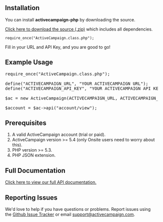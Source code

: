 ## Installation

You can install **activecampaign-php** by downloading the source.

[Click here to download the source (.zip)](https://github.com/ActiveCampaign/activecampaign-api-php/zipball/master) which includes all dependencies.

`require_once("ActiveCampaign.class.php");`

Fill in your URL and API Key, and you are good to go!

## Example Usage

<pre>
require_once("ActiveCampaign.class.php");

define("ACTIVECAMPAIGN_URL", "YOUR ACTIVECAMPAIGN URL");
define("ACTIVECAMPAIGN_API_KEY", "YOUR ACTIVECAMPAIGN API KEY");

$ac = new ActiveCampaign(ACTIVECAMPAIGN_URL, ACTIVECAMPAIGN_API_KEY);

$account = $ac->api("account/view");
</pre>

## Prerequisites

1. A valid ActiveCampaign account (trial or paid).
2. ActiveCampaign version >= 5.4 (only Onsite users need to worry about this).
3. PHP version >= 5.3.
4. PHP JSON extension.

## Full Documentation

[Click here to view our full API documentation.](http://activecampaign.com/api)

## Reporting Issues

We'd love to help if you have questions or problems. Report issues using the [Github Issue Tracker](https://github.com/ActiveCampaign/activecampaign-api-php/issues) or email support@activecampaign.com.